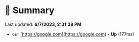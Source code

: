 # 📖 Summary
Last updated: **6/7/2023, 2:31:39 PM**

- `GET` [https://google.com](https://google.com) - **Up** (177ms)
